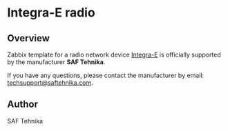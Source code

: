 # Integra-E radio

## Overview

Zabbix template for a radio network device [Integra-E](https://www.saftehnika.com/en/integrae) is officially supported by the manufacturer **SAF Tehnika**.
 
If you have any questions, please contact the manufacturer by email: techsupport@saftehnika.com.

## Author

SAF Tehnika
